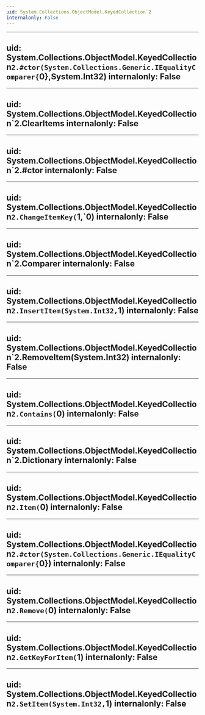 ```yaml
---
uid: System.Collections.ObjectModel.KeyedCollection`2
internalonly: False
---
```


---
uid: System.Collections.ObjectModel.KeyedCollection`2.#ctor(System.Collections.Generic.IEqualityComparer{`0},System.Int32)
internalonly: False
---

---
uid: System.Collections.ObjectModel.KeyedCollection`2.ClearItems
internalonly: False
---

---
uid: System.Collections.ObjectModel.KeyedCollection`2.#ctor
internalonly: False
---

---
uid: System.Collections.ObjectModel.KeyedCollection`2.ChangeItemKey(`1,`0)
internalonly: False
---

---
uid: System.Collections.ObjectModel.KeyedCollection`2.Comparer
internalonly: False
---

---
uid: System.Collections.ObjectModel.KeyedCollection`2.InsertItem(System.Int32,`1)
internalonly: False
---

---
uid: System.Collections.ObjectModel.KeyedCollection`2.RemoveItem(System.Int32)
internalonly: False
---

---
uid: System.Collections.ObjectModel.KeyedCollection`2.Contains(`0)
internalonly: False
---

---
uid: System.Collections.ObjectModel.KeyedCollection`2.Dictionary
internalonly: False
---

---
uid: System.Collections.ObjectModel.KeyedCollection`2.Item(`0)
internalonly: False
---

---
uid: System.Collections.ObjectModel.KeyedCollection`2.#ctor(System.Collections.Generic.IEqualityComparer{`0})
internalonly: False
---

---
uid: System.Collections.ObjectModel.KeyedCollection`2.Remove(`0)
internalonly: False
---

---
uid: System.Collections.ObjectModel.KeyedCollection`2.GetKeyForItem(`1)
internalonly: False
---

---
uid: System.Collections.ObjectModel.KeyedCollection`2.SetItem(System.Int32,`1)
internalonly: False
---

